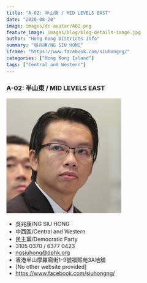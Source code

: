 ```yaml
---
title: "A-02: 半山東 / MID LEVELS EAST"
date: "2020-08-20"
image: images/dc-avatar/A02.png
feature_image: images/blog/blog-details-image.jpg
author: "Hong Kong Districts Info"
summary: "吳兆康/NG SIU HONG"
iframe: "https://www.facebook.com/siuhongng/"
categories: ["Hong Kong Island"]
tags: ["Central and Western"]
---
```


### A-02: 半山東 / MID LEVELS EAST  
![](/images/dc-avatar/A02.png)  

 - 吳兆康/NG SIU HONG  
 - 中西區/Central and Western  
 - 民主黨/Democratic Party  
 - 3105 0370 / 6377 0423  
 - ngsiuhong@dphk.org  
 - 香港半山摩羅廟街1-9號福熙苑3A地舖  
 - [No other website provided]  
 - https://www.facebook.com/siuhongng/
